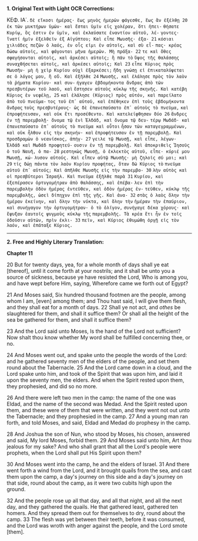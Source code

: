 **1. Original Text with Light OCR Corrections:**

ΚΕΦ. ΙΑ΄.
`δὲ εἴκοσι ἡμέρας· ἕως μηνὸς ἡμερῶν φάγεσθε, ἕως ἂν ἐξέλθῃ 20`
`ἐκ τῶν μυκτήρων ὑμῶν· καὶ ἔσται ὑμῖν εἰς χολέραν, ὅτι ἠπει-`
`θήσατε Κυρίῳ, ὃς ἐστιν ἐν ὑμῖν, καὶ ἐκλαύσατε ἐναντίον αὐτοῦ, λέ-`
`γοντες· ἵνατί ἡμῖν ἐξελθεῖν ἐξ Αἰγύπτου; Καὶ εἶπε Μωυσῆς· ἐξα- 21`
`κόσιαι χιλιάδες πεζῶν ὁ λαός, ἐν οἷς εἰμι ἐν αὐτοῖς, καὶ σὺ εἶ-`
`πας· κρέας δώσω αὐτοῖς, καὶ φάγονται μῆνα ἡμερῶν. Μὴ πράξα- 22`
`τε καὶ ὄθες σφαγήσονται αὐτοῖς, καὶ ἀρκέσει αὐτοῖς; ἢ πᾶν τὸ`
`ὕψος τῆς θαλάσσης συναχθήσεται αὐτοῖς, καὶ ἀρκέσει αὐτοῖς; Καὶ 23`
`εἶπε Κύριος πρὸς Μωυσῆν· μὴ ἡ χεὶρ Κυρίου οὐχὶ ἐξαρκέσει;`
`ἤδη γνώσῃ εἰ ἐπικαταλύψεται σε ὁ λόγος μου, ἢ οὔ. Καὶ ἐξῆλθε 24`
`Μωυσῆς, καὶ ἐλάλησε πρὸς τὸν λαὸν τὰ ῥήματα Κυρίου· καὶ συν-`
`ήγαγεν ἑβδομήκοντα ἄνδρας ἀπὸ τῶν πρεσβυτέρων τοῦ λαοῦ, καὶ`
`ἔστησεν αὐτοὺς κύκλῳ τῆς σκηνῆς. Καὶ κατέβη Κύριος ἐν νεφέλῃ, 25`
`καὶ ἐλάλησε (Κύριος) πρὸς αὐτόν, καὶ παρείλατο ἀπὸ τοῦ πνεύμα-`
`τος τοῦ ἐπ᾿ αὐτοῦ, καὶ ἐπέθηκεν ἐπὶ τοὺς ἑβδομήκοντα ἄνδρας`
`τοὺς πρεσβυτέρους· ὡς δὲ ἐπανεπαύσατο ἐπ᾿ αὐτοὺς τὸ πνεῦμα,`
`καὶ ἐπροφήτευσαν, καὶ οὐκ ἔτι προσέθεντο. Καὶ κατελείφθησαν δύο 26`
`ἄνδρες ἐν τῇ παρεμβολῇ· ὄνομα τῷ ἑνὶ Ἐλδάδ, καὶ ὄνομα τῷ δευ-`
`τέρῳ Μωδάδ· καὶ ἐπανεπαύσατο ἐπ᾿ αὐτοὺς τὸ πνεῦμα καὶ οὗτοι`
`ἦσαν τῶν καταγεγραμμένων, καὶ οὐκ ἦλθον εἰς τὴν σκηνήν· καὶ`
`ἐπροφήτευσαν ἐν τῇ παρεμβολῇ. Καὶ προσδραμὼν ὁ νεανίσκος, ἀπήγ- 27`
`γειλε τῷ Μωυσῇ, καὶ εἶπε, λέγων· Ἐλδάδ καὶ Μωδάδ προφητεύ-`
`ουσιν ἐν τῇ παρεμβολῇ. Καὶ ἀποκριθεὶς Ἰησοῦς ὁ τοῦ Ναυῆ, ὁ πα- 28`
`ρεστηκὼς Μωυσῇ, ὁ ἐκλεκτὸς αὐτοῦ, εἶπε· κύριέ μου Μωυσῇ, κώ-`
`λυσον αὐτούς. Καὶ εἶπεν αὐτῷ Μωυσῆς· μὴ ζηλοῖς σύ μοι; καὶ 29`
`τίς δώῃ πάντα τὸν λαὸν Κυρίου προφήτας, ὅταν δῶ Κύριος τὸ`
`πνεῦμα αὐτοῦ ἐπ᾿ αὐτούς; Καὶ ἀπῆλθε Μωυσῆς εἰς τὴν παρεμβο- 30`
`λὴν αὐτὸς καὶ οἱ πρεσβύτεροι Ἰσραήλ. Καὶ πνεῦμα ἐξῆλθε παρὰ 31`
`Κυρίου, καὶ ἐξεπέρασεν ὀρτυγομήτραν ἀπὸ θαλάσσης, καὶ ἐπέβα-`
`λεν ἐπὶ τὴν παρεμβολὴν ὁδὸν ἡμέρας ἐντεῦθεν, καὶ ὁδὸν ἡμέρας ἐν-`
`τεῦθεν, κύκλῳ τῆς παρεμβολῆς, ὡσεὶ δίπηχυν ἐπὶ τῆς γῆς. Καὶ ἀνα- 32`
`στὰς ὁ λαὸς ὅλην τὴν ἡμέραν ἐκείνην, καὶ ὅλην τὴν νύκτα, καὶ ὅλην τὴν`
`ἡμέραν τὴν ἐπαύριον, καὶ συνήγαγον τὴν ὀρτυγομήτραν· ὁ τὸ ὀλίγον,`
`συνήγαγε δέκα χόρους· καὶ ἔψυξαν ἑαυτοῖς ψυγμοὺς κύκλῳ τῆς`
`παρεμβολῆς. Τὰ κρέα ἔτι ἦν ἐν τοῖς ὀδοῦσιν αὐτῶν, πρὶν ἐκλι- 33`
`πεῖν, καὶ Κύριος ἐθυμώθη ὀργῇ εἰς τὸν λαόν, καὶ ἐπάταξε Κύριος.`

---

**2. Free and Highly Literary Translation:**

**Chapter 11**

20 But for twenty days, yea, for a whole month of days shall ye eat [thereof], until it come forth at your nostrils; and it shall be unto you a source of sickness, because ye have resisted the Lord, Who is among you, and have wept before Him, saying, Wherefore came we forth out of Egypt?

21 And Moses said, Six hundred thousand footmen are the people, among whom I am, [even] among them; and Thou hast said, I will give them flesh, and they shall eat for a month of days. 22 Shall ye not act, and *othes* be slaughtered for them, and shall it suffice them? Or shall all the height of the sea be gathered for them, and shall it suffice them?

23 And the Lord said unto Moses, Is the hand of the Lord not sufficient? Now shalt thou know whether My word shall be fulfilled concerning thee, or no.

24 And Moses went out, and spake unto the people the words of the Lord: and he gathered seventy men of the elders of the people, and set them round about the Tabernacle. 25 And the Lord came down in a cloud, and the Lord spake unto him, and took of the Spirit that was upon him, and laid it upon the seventy men, the elders. And when the Spirit rested upon them, they prophesied, and did so no more.

26 And there were left two men in the camp: the name of the one was Eldad, and the name of the second was Medad. And the Spirit rested upon them, and these were of them that were written, and they went not out unto the Tabernacle; and they prophesied in the camp. 27 And a young man ran forth, and told Moses, and said, Eldad and Medad do prophesy in the camp.

28 And Joshua the son of Nun, who stood by Moses, his chosen, answered and said, My lord Moses, forbid them. 29 And Moses said unto him, Art thou jealous for my sake? And who shall grant that all the Lord's people were prophets, when the Lord shall put His Spirit upon them?

30 And Moses went into the camp, he and the elders of Israel. 31 And there went forth a wind from the Lord, and it brought quails from the sea, and cast them upon the camp, a day's journey on this side and a day's journey on that side, round about the camp, as it were two cubits high upon the ground.

32 And the people rose up all that day, and all that night, and all the next day, and they gathered the quails. He that gathered least, gathered ten homers. And they spread them out for themselves to dry, round about the camp. 33 The flesh was yet between their teeth, before it was consumed, and the Lord was wroth with anger against the people, and the Lord smote [them].